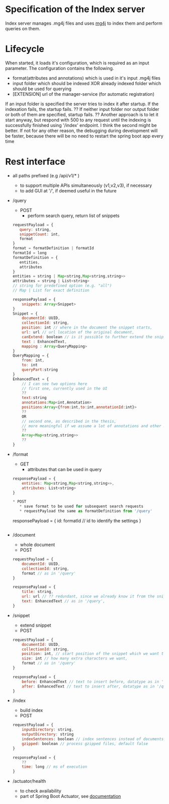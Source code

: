 # Specification of the Index server

Index server manages .mg4j files and uses [mg4j](http://mg4j.di.unimi.it/) to index them and perform queries on them.

# Lifecycle
When started, it loads it's configuration, which is required as an input parameter. The configuration contains the following. 
* format(attributes and annotations) which is used in it's input .mg4j files
* input folder which should be indexed XOR already indexed folder which should be used for querying 
* \[EXTENSION] url of the manager-service (for automatic registration)

If an input folder is specified the server tries to index it after startup. If the indexation fails, the startup fails.
?? If neither input folder nor output folder or both of them are specified, startup fails.
?? Another approach is to let it start anyway, but respond with 500 to any request until the indexing is successfully finished using '/index' endpoint. I think the second might be better. If not for any other reason, the debugging during development will be faster, because there will be no need to restart the spring boot app every time



# Rest interface
* all paths prefixed (e.g /api/v1/* )
    * to support multiple APIs simultaneously (v1,v2,v3), if necessary
    * to add GUI at '/', if deemed useful in the future

* /query
     * POST
        * perform search query, return list of snippets
    ```javascript
    requestPayload = {
       query: string,
       snippetCount: int,
       format
    }
    format = formatDefinition | formatId
    formatId = long
    formatDefinition = {
       entities,
       attributes
    }
    entities = string | Map<string,Map<string,string>>
    attributes = string | List<string>
    // string for predefined option (e.g. "all")
    // Map | List for exact definition
    ```
    ```javascript
    responsePayload = {
        snippets: Array<Snippet>
    }
    Snippet = {
        documentId: UUID,
        collectionId: string,
        position: int // where in the document the snippet starts,
        url: url // url location of the original document,
        canExtend: boolean // is it possible to further extend the snippet?
        text : EnhancedText,
        mapping : Array<QueryMapping>
    } 
    QueryMapping = {
        from: int,
        to: int
        queryPart:string
    }
    EnhancedText = {
        // I can see two options here
        // first one, currently used in the UI
        ??
        text:string
        annotations:Map<int,Annotation>
        positions:Array<{from:int,to:int,annotationId:int}>
        ??
        OR
        // second one, as described in the thesis, 
        // more meaningful if we assume a lot of annotations and other meta info
        ??
        Array<Map<string,string>>
        ??
    }
    ```
* /format
    * GET
        * attributes that can be used in query
    ```javascript
    responsePayload = {
        entities: Map<string,Map<string,string>>,
        attributes: List<string> 
    }
    ```
    ```javascript  
    * POST
       * save format to be used for subsequent search requests
       * requestPayload the same as formatDefinition from '/query'
    ```
    responsePayload = {
        id: formatId // id to identify the settings
    }
    ```
* /document
    * whole document
    * POST 
    ```javascript
    requestPayload = {
        documentId: UUID,
        collectionId: string,
        format // as in '/query'    
    }
    ```
    ```javascript
    responsePayload = {
        title: string,
        url: url // ?? redundant, since we already know it from the snippet, but might be useful, maybe? ??
        text: EnhancedText // as in '/query',
    }
    
    ```
* /snippet
    * extend snippet
    * POST
    ```javascript
    requestPayload = {
        documentId: UUID,
        collectionId: string,
        position: int, // start position of the snippet which we want to extend
        size: int // how many extra characters we want,
        format // as in '/query'
    }
    ```
    ```javascript
    responsePayload = {
        before: EnhancedText // text to insert before, datatype as in '/query',
        after: EnhancedText // text to insert after, datatype as in '/query'  
    }
    ```
 * /index
    * build index
    * POST
    ```javascript
    requestPayload = {
        inputDirectory: string,
        outputDirectory: string
        indexSentences: boolean // index sentences instead of documents, default false
        gzipped: boolean // process gzipped files, default false
    }
    ```
    ```javascript
    responsePayload = {
        ??
        time: long // ms of execution
    }
    ```
 
 * /actuator/health
    * to check availability
    * part of Spring Boot Actuator, see [documentation](https://docs.spring.io/spring-boot/docs/current/reference/html/production-ready-endpoints.html)
    